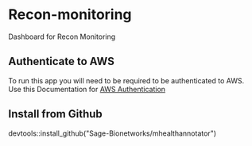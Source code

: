 # Recon-monitoring

Dashboard for Recon Monitoring

## Authenticate to AWS
To run this app you will need to be required to be authenticated to AWS. Use this Documentation for [AWS Authentication](https://github.com/databrew/ecs-data-workflow/blob/main/docs/authentication.md)

## Install from Github
devtools::install_github("Sage-Bionetworks/mhealthannotator")
